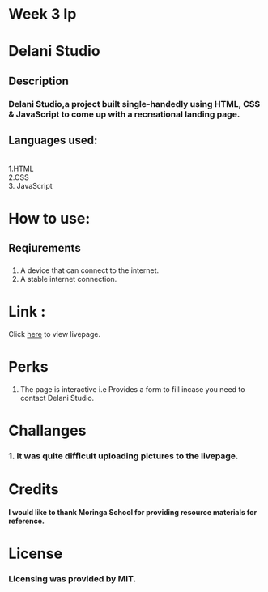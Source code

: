 # Week 3 Ip

#  Delani Studio

## Description

### Delani Studio,a project built single-handedly using HTML, CSS & JavaScript to come up with a recreational landing page.

## Languages used:
<br>1.HTML<br>2.CSS<br>3. JavaScript 

# How to use:

## Reqiurements

### 
1. A device that can connect to the internet.
2. A stable internet connection. 

# Link :
Click <a href="https://754bree.github.io/Delani-Studio/">here</a> to view livepage.

# Perks

1. The page is interactive i.e Provides a form to fill incase you need to contact Delani Studio.

# Challanges 

### 1. It was quite difficult uploading pictures to the livepage.

# Credits
 
#### I would like to thank <strong>Moringa School</strong> for providing resource materials for reference.

# License

### Licensing was provided by <strong>MIT</strong>. 